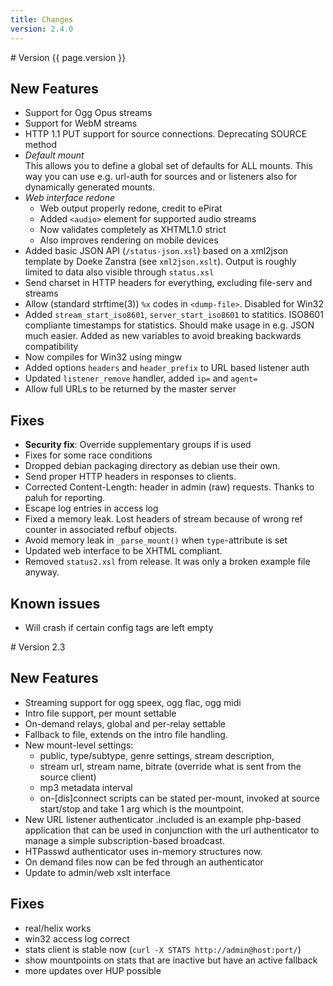 ```yaml
---
title: Changes
version: 2.4.0
---
```


<article markdown="1">
# Version {{ page.version }}

## New Features

-	Support for Ogg Opus streams
-	Support for WebM streams
-	HTTP 1.1 PUT support for source connections. Deprecating SOURCE method
-	_Default mount_  
	This allows you to define a global set of defaults for ALL mounts. This way you can use e.g. url-auth for sources and or listeners also for dynamically generated mounts.
-	_Web interface redone_
	*	Web output properly redone, credit to ePirat
	*	Added `<audio>` element for supported audio streams
	*	Now validates completely as XHTML1.0 strict
	*	Also improves rendering on mobile devices
-	Added basic JSON API (`/status-json.xsl`) based on a xml2json template by Doeke Zanstra (see `xml2json.xslt`). Output is roughly limited to data also visible through `status.xsl`
-	Send charset in HTTP headers for everything, excluding file-serv and streams
-	Allow (standard strftime(3)) `%x` codes in `<dump-file>`. Disabled for Win32
-	Added `stream_start_iso8601`, `server_start_iso8601` to statitics. ISO8601 compliante timestamps for statistics. Should make usage in e.g. JSON much easier. Added as new variables to avoid breaking backwards compatibility
-	Now compiles for Win32 using mingw
-	Added options `headers` and `header_prefix` to URL based listener auth
-	Updated `listener_remove` handler, added `ip=` and `agent=`
-	Allow full URLs to be returned by the master server

## Fixes

-	__Security fix__: Override supplementary groups if is used
-	Fixes for some race conditions
-	Dropped debian packaging directory as debian use their own.
-	Send proper HTTP headers in responses to clients.
-	Corrected Content-Length: header in admin (raw) requests. Thanks to paluh for reporting.
-	Escape log entries in access log
-	Fixed a memory leak. Lost headers of stream because of wrong ref counter in associated refbuf objects.
-	Avoid memory leak in `_parse_mount()` when `type`-attribute is set
-	Updated web interface to be XHTML compliant.
-	Removed `status2.xsl` from release. It was only a broken example file anyway.

## Known issues

-	Will crash if certain config tags are left empty

</article>

<article markdown="1">
# Version 2.3

## New Features

-	Streaming support for ogg speex, ogg flac, ogg midi
-	Intro file support, per mount settable
-	On-demand relays, global and per-relay settable
-	Fallback to file, extends on the intro file handling.
-	New mount-level settings:
	*	public, type/subtype, genre settings, stream description,
	*	stream url, stream name, bitrate (override what is sent from the source client)
	*	mp3 metadata interval
	*	on-[dis]connect scripts can be stated per-mount, invoked at source start/stop and take 1 arg which is the mountpoint.
-	New URL listener authenticator .included is an example php-based application that can be used in conjunction with the url authenticator to manage a simple subscription-based broadcast.
-	HTPasswd authenticator uses in-memory structures now.
-	On demand files now can be fed through an authenticator
-	Update to admin/web xslt interface

## Fixes

-	real/helix works
-	win32 access log correct
-	stats client is stable now (`curl -X STATS http://admin@host:port/`)
-	show mountpoints on stats that are inactive but have an active fallback
-	more updates over HUP possible

</article>
